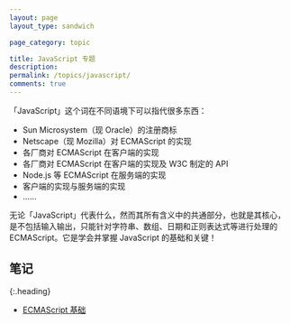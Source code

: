 ```yaml
---
layout: page
layout_type: sandwich

page_category: topic

title: JavaScript 专题
description: 
permalink: /topics/javascript/
comments: true
---
```


「JavaScript」这个词在不同语境下可以指代很多东西：

- Sun Microsystem（现 Oracle）的注册商标
- Netscape（现 Mozilla）对 ECMAScript 的实现
- 各厂商对 ECMAScript 在客户端的实现
- 各厂商对 ECMAScript 在客户端的实现及 W3C 制定的 API
- Node.js 等 ECMAScript 在服务端的实现
- 客户端的实现与服务端的实现
- ……

无论「JavaScript」代表什么，然而其所有含义中的共通部分，也就是其核心，是不包括输入输出，只能针对字符串、数组、日期和正则表达式等进行处理的 ECMAScript。它是学会并掌握 JavaScript 的基础和关键！

## 笔记
{:.heading}

- [ECMAScript 基础](/es-basics/)
